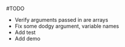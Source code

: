 #TODO

- Verify arguments passed in are arrays
- Fix some dodgy argument, variable names
- Add test
- Add demo